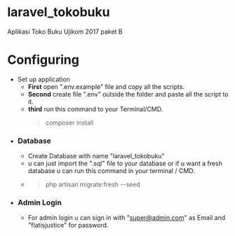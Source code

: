 # laravel_tokobuku
Aplikasi Toko Buku Ujikom 2017 paket B

# Configuring
* Set up application
  * __First__ open ".env.example" file and copy all the scripts.
  * __Second__ create file ".env" outside the folder and paste all the script to it.
  * __third__ run this command to your Terminal/CMD.
    > composer install
* ### Database
  * Create Database with name "laravel_tokobuku"
  * u can just import the ".sql" file to your database or if u want a fresh database u can run this command in your terminal / CMD.
  * > php artisan migrate:fresh --seed
* ### Admin Login
  * For admin login u can sign in with "super@admin.com" as Email and "flatisjustice" for password.

